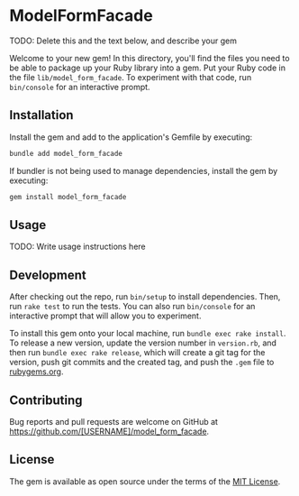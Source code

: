 # ModelFormFacade

TODO: Delete this and the text below, and describe your gem

Welcome to your new gem! In this directory, you'll find the files you need to be able to package up your Ruby library into a gem. Put your Ruby code in the file `lib/model_form_facade`. To experiment with that code, run `bin/console` for an interactive prompt.

## Installation

Install the gem and add to the application's Gemfile by executing:

```bash
bundle add model_form_facade
```

If bundler is not being used to manage dependencies, install the gem by executing:

```bash
gem install model_form_facade
```

## Usage

TODO: Write usage instructions here

## Development

After checking out the repo, run `bin/setup` to install dependencies. Then, run `rake test` to run the tests. You can also run `bin/console` for an interactive prompt that will allow you to experiment.

To install this gem onto your local machine, run `bundle exec rake install`. To release a new version, update the version number in `version.rb`, and then run `bundle exec rake release`, which will create a git tag for the version, push git commits and the created tag, and push the `.gem` file to [rubygems.org](https://rubygems.org).

## Contributing

Bug reports and pull requests are welcome on GitHub at https://github.com/[USERNAME]/model_form_facade.

## License

The gem is available as open source under the terms of the [MIT License](https://opensource.org/licenses/MIT).
